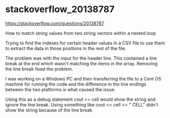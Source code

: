 # stackoverflow_20138787
https://stackoverflow.com/questions/20138787

How to match string values from two string vectors within a nested loop

Trying to find the indexes for certain header values in a CSV file to use them to extract 
the data in those positions in the rest of the file.

The problem was with the input for the header line. This contained a line break at the end 
which wasn't matching the items in the array. Removing the line break fixed the problem.

I was working on a Windows PC and then transferring the file to a Cent OS machine for running 
the code and the difference in the line endings between the two platforms is what caused the issue.

Using this as a debug statement cout << cell would show the string and ignore the line break. 
Using something like cout << cell << " CELL" didn't show the string because of the line break.
